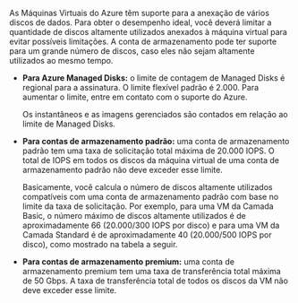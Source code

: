 As Máquinas Virtuais do Azure têm suporte para a anexação de vários discos de dados. Para obter o desempenho ideal, você deverá limitar a quantidade de discos altamente utilizados anexados à máquina virtual para evitar possíveis limitações. A conta de armazenamento pode ter suporte para um grande número de discos, caso eles não sejam altamente utilizados ao mesmo tempo.

* **Para Azure Managed Disks:** o limite de contagem de Managed Disks é regional para a assinatura. O limite flexível padrão é 2.000. Para aumentar o limite, entre em contato com o suporte do Azure.

    Os instantâneos e as imagens gerenciados são contados em relação ao limite de Managed Disks.

* **Para contas de armazenamento padrão:** uma conta de armazenamento padrão tem uma taxa de solicitação total máxima de 20.000 IOPS. O total de IOPS em todos os discos da máquina virtual de uma conta de armazenamento padrão não deve exceder esse limite.
  
    Basicamente, você calcula o número de discos altamente utilizados compatíveis com uma conta de armazenamento padrão com base no limite da taxa de solicitação. Por exemplo, para uma VM da Camada Basic, o número máximo de discos altamente utilizados é de aproximadamente 66 (20.000/300 IOPS por disco) e para uma VM da Camada Standard é de aproximadamente 40 (20.000/500 IOPS por disco), como mostrado na tabela a seguir. 
* **Para contas de armazenamento premium:** uma conta de armazenamento premium tem uma taxa de transferência total máxima de 50 Gbps. A taxa de transferência total de todos os discos da VM não deve exceder esse limite.



<!--HONumber=Feb17_HO2-->


